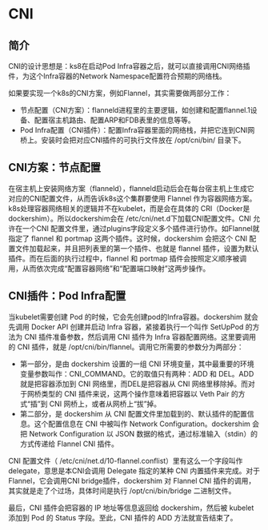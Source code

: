 # CNI

## 简介

CNI的设计思想是：ks8在启动Pod Infra容器之后，就可以直接调用CNI网络插件，为这个Infra容器的Network Namespace配置符合预期的网络栈。

如果要实现一个k8s的CNI方案，例如Flannel，其实需要做两部分工作：

- 节点配置（CNI方案）：flanneld进程里的主要逻辑，如创建和配置flannel.1设备、配置宿主机路由、配置ARP和FDB表里的信息等等。
- Pod Infra配置（CNI插件）：配置Infra容器里面的网络栈，并把它连到CNI网桥上。安装时会把对应CNI插件的可执行文件放在 /opt/cni/bin/ 目录下。

## CNI方案：节点配置

在宿主机上安装网络方案（flanneld），flanneld启动后会在每台宿主机上生成它对应的CNI配置文件，从而告诉k8s这个集群要使用 Flannel 作为容器网络方案。k8s处理容器网络相关的逻辑并不在kubelet，而是会在具体的 CRI（Docker是dockershim）。所以dockershim会在 /etc/cni/net.d下加载CNI配置文件。CNI 允许在一个CNI 配置文件里，通过plugins字段定义多个插件进行协作。如Flannel就指定了 flannel 和 portmap 这两个插件。这时候，dockershim 会把这个 CNI 配置文件加载起来，并且把列表里的第一个插件、也就是 flannel 插件，设置为默认插件。而在后面的执行过程中，flannel 和 portmap 插件会按照定义顺序被调用，从而依次完成“配置容器网络”和“配置端口映射”这两步操作。

## CNI插件：Pod Infra配置

当kubelet需要创建 Pod 的时候，它会先创建pod的Infra容器。dockershim 就会先调用 Docker API 创建并启动 Infra 容器，紧接着执行一个叫作 SetUpPod 的方法为 CNI 插件准备参数，然后调用 CNI 插件为 Infra 容器配置网络。这里要调用的 CNI 插件，就是 /opt/cni/bin/flannel。调用它所需要的参数分为两部分：

- 第一部分，是由 dockershim 设置的一组 CNI 环境变量，其中最重要的环境变量参数叫作：CNI_COMMAND。它的取值只有两种：ADD 和 DEL。ADD就是把容器添加到 CNI 网络里，而DEL是把容器从 CNI 网络里移除掉。而对于网桥类型的 CNI 插件来说，这两个操作意味着把容器以 Veth Pair 的方式“插”到 CNI 网桥上，或者从网桥上“拔”掉。
- 第二部分，是 dockershim 从 CNI 配置文件里加载到的、默认插件的配置信息。这个配置信息在 CNI 中被叫作 Network Configuration。dockershim 会把 Network Configuration 以 JSON 数据的格式，通过标准输入（stdin）的方式传递给 Flannel CNI 插件。

CNI 配置文件（ /etc/cni/net.d/10-flannel.conflist）里有这么一个字段叫作 delegate，意思是本CNI会调用 Delegate 指定的某种 CNI 内置插件来完成。对于Flannel，它会调用CNI bridge插件，dockershim 对 Flannel CNI 插件的调用，其实就是走了个过场，具体时间是执行 /opt/cni/bin/bridge 二进制文件。

最后，CNI 插件会把容器的 IP 地址等信息返回给 dockershim，然后被 kubelet 添加到 Pod 的 Status 字段。至此，CNI 插件的 ADD 方法就宣告结束了。







